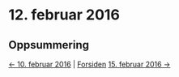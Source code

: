 # 12. februar 2016


## Oppsummering

[<- 10. februar 2016](2016-02-10.md)  |  [Forsiden](../../index.md) [15. februar 2016 ->](2016-02-15.md)